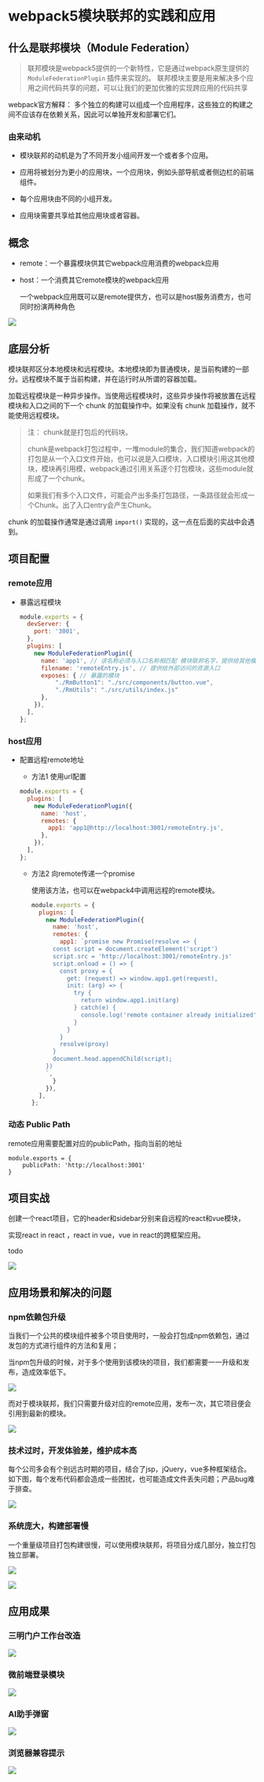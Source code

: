 # webpack5模块联邦的实践和应用

## 什么是联邦模块（Module Federation）

>联邦模块是webpack5提供的一个新特性，它是通过webpack原生提供的 `ModuleFederationPlugin` 插件来实现的。
>联邦模块主要是用来解决多个应用之间代码共享的问题，可以让我们的更加优雅的实现跨应用的代码共享

webpack官方解释： 多个独立的构建可以组成一个应用程序，这些独立的构建之间不应该存在依赖关系，因此可以单独开发和部署它们。

### 由来动机

- 模块联邦的动机是为了不同开发小组间开发一个或者多个应用。

- 应用将被划分为更小的应用块，一个应用块，例如头部导航或者侧边栏的前端组件。

- 每个应用块由不同的小组开发。

- 应用块需要共享给其他应用块或者容器。

## 概念

- remote：一个暴露模块供其它webpack应用消费的webpack应用

- host：一个消费其它remote模块的webpack应用

  一个webpack应用既可以是remote提供方，也可以是host服务消费方，也可同时扮演两种角色

![](https://i-coder.oss-cn-beijing.aliyuncs.com/files/20231218215657.png)

## 底层分析

模块联邦区分本地模块和远程模块。本地模块即为普通模块，是当前构建的一部分。远程模块不属于当前构建，并在运行时从所谓的容器加载。

加载远程模块是一种异步操作。当使用远程模块时，这些异步操作将被放置在远程模块和入口之间的下一个 chunk 的加载操作中。如果没有 chunk 加载操作，就不能使用远程模块。

>注：
> chunk就是打包后的代码块。
>
>chunk是webpack打包过程中，一堆module的集合，我们知道webpack的打包是从一个入口文件开始，也可以说是入口模块，入口模块引用这其他模块，模块再引用模，webpack通过引用关系逐个打包模块，这些module就形成了一个chunk。
>
>如果我们有多个入口文件，可能会产出多条打包路径，一条路径就会形成一个Chunk。出了入口entry会产生Chunk。

chunk 的加载操作通常是通过调用 `import()` 实现的，这一点在后面的实战中会遇到。

## 项目配置

### remote应用

- 暴露远程模块

  ```javascript
  module.exports = {
    devServer: {
      port: '3001',
    },
    plugins: [
      new ModuleFederationPlugin({
        name: 'app1', // 该名称必须与入口名称相匹配 模块联邦名字，提供给其他模块使用
        filename: 'remoteEntry.js', // 提供给外部访问的资源入口
        exposes: { // 暴露的模块
            "./RmButton1": "./src/components/button.vue",
            "./RmUtils": "./src/utils/index.js"
        },
      }),
    ],
  };
  ```

### host应用

- 配置远程remote地址

  - 方法1 使用url配置

  ```javascript
  module.exports = {
    plugins: [
      new ModuleFederationPlugin({
        name: 'host',
        remotes: {
          app1: 'app1@http://localhost:3001/remoteEntry.js',
        },
      }),
    ],
  };
  ```

  - 方法2 向remote传递一个promise

    使用该方法，也可以在webpack4中调用远程的remote模块。

    ```javascript
    module.exports = {
      plugins: [
        new ModuleFederationPlugin({
          name: 'host',
          remotes: {
            app1: `promise new Promise(resolve => {
          const script = document.createElement('script')
          script.src = 'http://localhost:3001/remoteEntry.js'
          script.onload = () => {
            const proxy = {
              get: (request) => window.app1.get(request),
              init: (arg) => {
                try {
                  return window.app1.init(arg)
                } catch(e) {
                  console.log('remote container already initialized')
                }
              }
            }
            resolve(proxy)
          }
          document.head.appendChild(script);
        })
        `,
          }
        }),
      ],
    };
    ```

    

### 动态 Public Path

remote应用需要配置对应的publicPath，指向当前的地址

```
module.exports = {
	publicPath: 'http://localhost:3001'
}
```



## 项目实战

创建一个react项目，它的header和sidebar分别来自远程的react和vue模块，

实现react in react ，react in vue，vue in react的跨框架应用。

todo

![](https://i-coder.oss-cn-beijing.aliyuncs.com/files/20231219084431.png)



## 应用场景和解决的问题

### npm依赖包升级

当我们一个公共的模块组件被多个项目使用时，一般会打包成npm依赖包，通过发包的方式进行组件的方法和复用；

当npm包升级的时候，对于多个使用到该模块的项目，我们都需要一一升级和发布，造成效率低下。

![](https://i-coder.oss-cn-beijing.aliyuncs.com/files/20231218220823.png)



而对于模块联邦，我们只需要升级对应的remote应用，发布一次，其它项目便会引用到最新的模块。

![](https://i-coder.oss-cn-beijing.aliyuncs.com/files/20231218221518.png)

### 技术过时，开发体验差，维护成本高

每个公司多会有个别远古时期的项目，结合了jsp，jQuery，vue多种框架结合。如下图，每个发布代码都会造成一些困扰，也可能造成文件丢失问题；产品bug难于排查。

![](https://i-coder.oss-cn-beijing.aliyuncs.com/files/20231218223143.png)

### 系统庞大，构建部署慢

一个重量级项目打包构建很慢，可以使用模块联邦，将项目分成几部分，独立打包独立部署。

![](https://i-coder.oss-cn-beijing.aliyuncs.com/files/20231218225436.png)

![](https://i-coder.oss-cn-beijing.aliyuncs.com/files/20231218225456.png)



## 应用成果

### 三明门户工作台改造

![](https://i-coder.oss-cn-beijing.aliyuncs.com/files/20231218223809.png)

### 微前端登录模块

![](https://i-coder.oss-cn-beijing.aliyuncs.com/files/20231218223739.png)

### AI助手弹窗

![](https://i-coder.oss-cn-beijing.aliyuncs.com/files/20231218223708.png)

### 浏览器兼容提示

![](https://i-coder.oss-cn-beijing.aliyuncs.com/files/20231218223640.png)